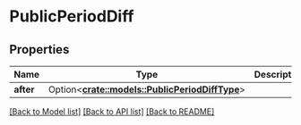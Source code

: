 # PublicPeriodDiff

## Properties

Name | Type | Description | Notes
------------ | ------------- | ------------- | -------------
**after** | Option<[**crate::models::PublicPeriodDiffType**](public.DiffType.md)> |  | [optional]

[[Back to Model list]](../README.md#documentation-for-models) [[Back to API list]](../README.md#documentation-for-api-endpoints) [[Back to README]](../README.md)


